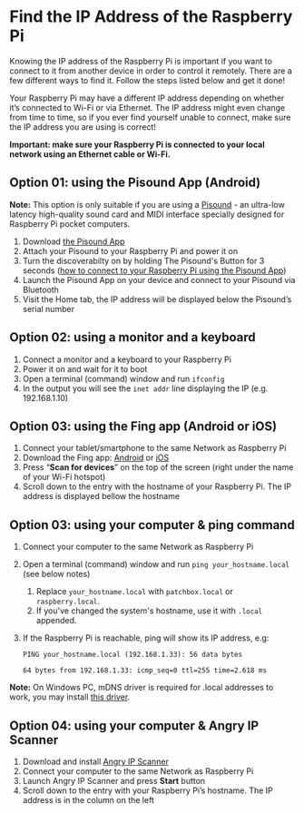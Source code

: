 # Find the IP Address of the Raspberry Pi

Knowing the IP address of the Raspberry Pi is important if you want to connect to it from another device in order to control it remotely. There are a few different ways to find it. Follow the steps listed below and get it done!

Your Raspberry Pi may have a different IP address depending on whether it’s connected to Wi-Fi or via Ethernet. The IP address might even change from time to time, so if you ever find yourself unable to connect, make sure the IP address you are using is correct!

**Important: make sure your Raspberry Pi is connected to your local network using an Ethernet cable or Wi-Fi.**

## Option 01: using the Pisound App (Android)

**Note:** This option is only suitable if you are using a <a href="https://blokas.io/pisound/" target="_blank">Pisound</a> - an ultra-low latency high-quality sound card and MIDI interface specially designed for Raspberry Pi pocket computers. 

1. Download <a href="https://play.google.com/store/apps/details?id=com.blokas.pisoundctl" target="_blank">the Pisound App</a> 
2. Attach your Pisound to your Raspberry Pi and power it on 
3. Turn the discoverabilty on by holding The Pisound's Button for 3 seconds (<a href="https://blokas.io/pisound/docs/Pisound-App/#connecting-to-the-raspberry-pi" target="_blank">how to connect to your Raspberry Pi using the Pisound App</a>)
4. Launch the Pisound App on your device and connect to your Pisound via Bluetooth
5. Visit the Home tab, the IP address will be displayed below the Pisound’s serial number

## Option 02: using a monitor and a keyboard

1. Connect a monitor and a keyboard to your Raspberry Pi
2. Power it on and wait for it to boot
3. Open a terminal (command) window and run `ifconfig`
4. In the output you will see the `inet addr` line displaying the IP (e.g. 192.168.1.10)

## Option 03: using the Fing app (Android or iOS)

1. Connect your tablet/smartphone to the same Network as Raspberry Pi
2. Download the Fing app: <a href="https://play.google.com/store/apps/details?id=com.overlook.android.fing" target="_blank">Android</a> or <a href="https://itunes.apple.com/gb/app/fing-network-scanner/id430921107?mt=8" target="_blank">iOS</a>
3. Press “**Scan for devices**” on the top of the screen (right under the name of your Wi-Fi hotspot)
4. Scroll down to the entry with the hostname of your Raspberry Pi. The IP address is displayed bellow the hostname

## Option 03: using your computer & ping command

1. Connect your computer to the same Network as Raspberry Pi
2. Open a terminal (command) window and run  `ping your_hostname.local` (see below notes)
    1. Replace `your_hostname.local` with `patchbox.local` or `raspberry.local`.
    1. If you've changed the system's hostname, use it with `.local` appended.
3. If the Raspberry Pi is reachable, ping will show its IP address, e.g:

    `PING your_hostname.local (192.168.1.33): 56 data bytes`

    `64 bytes from 192.168.1.33: icmp_seq=0 ttl=255 time=2.618 ms`

**Note:** On Windows PC, mDNS driver is required for .local addresses to work, you may install <a href="https://support.apple.com/kb/DL999?locale=en_US" target="_blank">this driver</a>.

## Option 04: using your computer & Angry IP Scanner

1. Download and install <a href="http://angryip.org/" target="_blank">Angry IP Scanner</a> 
2. Connect your computer to the same Network as Raspberry Pi
3. Launch Angry IP Scanner and press **Start** button
4. Scroll down to the entry with your Raspberry Pi’s hostname. The IP address is in the column on the left

